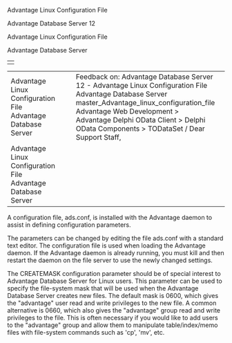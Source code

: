 Advantage Linux Configuration File




Advantage Database Server 12  

Advantage Linux Configuration File

Advantage Database Server

|  |
| --- |
|  |

|  |  |  |  |  |
| --- | --- | --- | --- | --- |
| Advantage Linux Configuration File  Advantage Database Server |  |  | Feedback on: Advantage Database Server 12 - Advantage Linux Configuration File Advantage Database Server master\_Advantage\_linux\_configuration\_file Advantage Web Development > Advantage Delphi OData Client > Delphi OData Components > TODataSet / Dear Support Staff, |  |
| Advantage Linux Configuration File  Advantage Database Server |  |  |  |  |

A configuration file, ads.conf, is installed with the Advantage daemon to assist in defining configuration parameters.

The parameters can be changed by editing the file ads.conf with a standard text editor. The configuration file is used when loading the Advantage daemon. If the Advantage daemon is already running, you must kill and then restart the daemon on the file server to use the newly changed settings.

The CREATEMASK configuration parameter should be of special interest to Advantage Database Server for Linux users. This parameter can be used to specify the file-system mask that will be used when the Advantage Database Server creates new files. The default mask is 0600, which gives the "advantage" user read and write privileges to the new file. A common alternative is 0660, which also gives the "advantage" group read and write privileges to the file. This is often necessary if you would like to add users to the "advantage" group and allow them to manipulate table/index/memo files with file-system commands such as 'cp', 'mv', etc.